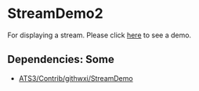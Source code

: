 # StreamDemo2

For displaying a stream.
Please click [here](https://xanadu-lang.github.io/contrib/githwxi/StreamDemo2/TEST/QueenPuzzle/2020-12-12/.)
to see a demo.

## Dependencies: Some

- [ATS3/Contrib/githwxi/StreamDemo](./../StreamDemo)

